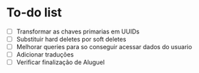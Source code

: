 # To-do list

- [ ] Transformar as chaves primarias em UUIDs
- [ ] Substituir hard deletes por soft deletes
- [ ] Melhorar queries para so conseguir acessar dados do usuario
- [ ] Adicionar traduções
- [ ] Verificar finalização de Aluguel